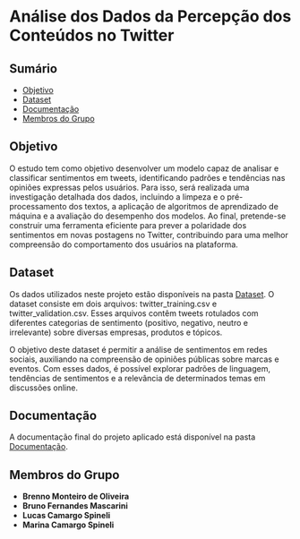 # Análise dos Dados da Percepção dos Conteúdos no Twitter

## Sumário
- [Objetivo](#objetivo)
- [Dataset](#dataset)
- [Documentação](#Documentação)
- [Membros do Grupo](#membros-do-grupo)

## Objetivo
O estudo tem como objetivo desenvolver um modelo capaz de analisar e classificar sentimentos em tweets, identificando padrões e tendências nas opiniões expressas pelos usuários. Para isso, será realizada uma investigação detalhada dos dados, incluindo a limpeza e o pré-processamento dos textos, a aplicação de algoritmos de aprendizado de máquina e a avaliação do desempenho dos modelos. Ao final, pretende-se construir uma ferramenta eficiente para prever a polaridade dos sentimentos em novas postagens no Twitter, contribuindo para uma melhor compreensão do comportamento dos usuários na plataforma.

## Dataset
Os dados utilizados neste projeto estão disponíveis na pasta [Dataset](./Dataset). O dataset consiste em dois arquivos: twitter_training.csv e twitter_validation.csv. Esses arquivos contêm tweets rotulados com diferentes categorias de sentimento (positivo, negativo, neutro e irrelevante) sobre diversas empresas, produtos e tópicos.

O objetivo deste dataset é permitir a análise de sentimentos em redes sociais, auxiliando na compreensão de opiniões públicas sobre marcas e eventos. Com esses dados, é possível explorar padrões de linguagem, tendências de sentimentos e a relevância de determinados temas em discussões online.

## Documentação
A documentação final do projeto aplicado está disponível na pasta [Documentação](./Documentação).

## Membros do Grupo
- **Brenno Monteiro de Oliveira**
- **Bruno Fernandes Mascarini**
- **Lucas Camargo Spineli**
- **Marina Camargo Spineli**
